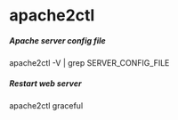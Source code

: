 # apache2ctl

##### Apache server config file

   apache2ctl  -V | grep SERVER_CONFIG_FILE

##### Restart web server

   apache2ctl  graceful
